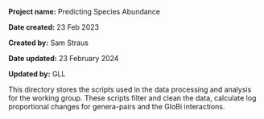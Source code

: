 **Project name:** Predicting Species Abundance

**Date created:** 23 Feb 2023

**Created by:** Sam Straus

**Date updated:** 23 February 2024

**Updated by:** GLL

This directory stores the scripts used in the data processing and analysis for the working group. These scripts filter and clean the data, calculate log proportional changes for genera-pairs and the GloBi interactions. 
